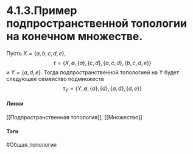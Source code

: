 # 4.1.3.Пример подпространственной топологии на конечном множестве.
Пусть $X=\{a,b,c,d,e\}$,
$$\tau=\{X,\emptyset,\{a\},\{c,d\},\{a,c,d\},\{b,c,d,e\}\}$$ и $Y=\{a,d,e\}$. Тогда подпространственной топологией на $Y$ будет следующее семейство подмножеств 
$$\tau_{Y}=\{Y,\emptyset,\{a\},\{d\},\{a,d\},\{d,e\}\}$$

#### Линки
[[Подпространственная топология]],
[[Множество]]
#### Тэги 
 #Общая_топология